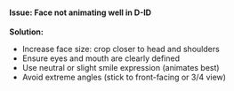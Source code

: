 #### Issue: Face not animating well in D-ID

**Solution:**

- Increase face size: crop closer to head and shoulders
- Ensure eyes and mouth are clearly defined
- Use neutral or slight smile expression (animates best)
- Avoid extreme angles (stick to front-facing or 3/4 view)
